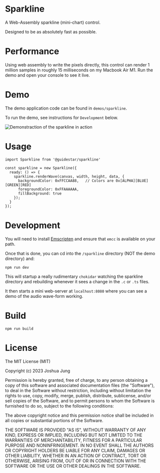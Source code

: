 # Sparkline

A Web-Assembly sparkline (mini-chart) control.

Designed to be as absolutely fast as possible.

# Performance

Using web assembly to write the pixels directly, this control can render 1 million samples in roughly 15 milliseconds 
on my Macbook Air M1. Run the demo and open your console to see it live. 

# Demo

The demo application code can be found in `demos/sparkline`.

To run the demo, see instructions for `Development` below.

![Demonstraction of the sparkline in action](https://i.imgur.com/b2lRnIN.gif)

# Usage

    import Sparkline from '@guidestar/sparkline'

    const sparkline = new Sparkline({
      ready: () => {
        sparkline.renderWave(canvas, width, height, data, {
          backgroundColor: 0xFFCCAA88,   // Colors are 0x[ALPHA][BLUE][GREEN][RED]
          foregroundColor: 0xFFAAAAAA,
          fillBackground: true
        });
      }
    });

# Development

You will need to install [Emscripten](https://emscripten.org/index.html) and ensure that `emcc` is available on your path.

Once that is done, you can cd into the `/sparkline` directory (NOT the demo directory) and:

    npm run dev

This will startup a really rudimentary `chokidar` watching the sparkline directory and rebuilding whenever
it sees a change in the `.c` or `.ts` files.

It then starts a mini web-server at `localhost:8080` where you can see a demo of the audio wave-form working.

# Build

    npm run build

# License

The MIT License (MIT)

Copyright (c) 2023 Joshua Jung

Permission is hereby granted, free of charge, to any person obtaining a copy
of this software and associated documentation files (the "Software"), to deal
in the Software without restriction, including without limitation the rights
to use, copy, modify, merge, publish, distribute, sublicense, and/or sell
copies of the Software, and to permit persons to whom the Software is
furnished to do so, subject to the following conditions:

The above copyright notice and this permission notice shall be included in all
copies or substantial portions of the Software.

THE SOFTWARE IS PROVIDED "AS IS", WITHOUT WARRANTY OF ANY KIND, EXPRESS OR
IMPLIED, INCLUDING BUT NOT LIMITED TO THE WARRANTIES OF MERCHANTABILITY,
FITNESS FOR A PARTICULAR PURPOSE AND NONINFRINGEMENT. IN NO EVENT SHALL THE
AUTHORS OR COPYRIGHT HOLDERS BE LIABLE FOR ANY CLAIM, DAMAGES OR OTHER
LIABILITY, WHETHER IN AN ACTION OF CONTRACT, TORT OR OTHERWISE, ARISING FROM,
OUT OF OR IN CONNECTION WITH THE SOFTWARE OR THE USE OR OTHER DEALINGS IN THE
SOFTWARE.
